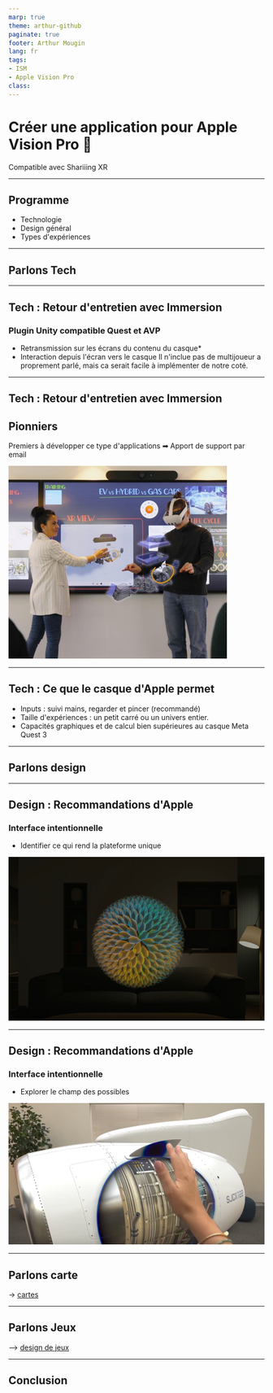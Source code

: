 ```yaml
---
marp: true
theme: arthur-github
paginate: true
footer: Arthur Mougin
lang: fr
tags: 
- ISM
- Apple Vision Pro
class:
---
```


# Créer une application pour Apple Vision Pro 🥽
Compatible avec Shariiing XR
<!-- 
_paginate: false 
_class: lead
-->

---

## Programme
- Technologie
- Design général
- Types d'expériences

---

## Parlons Tech
<!-- 
_paginate: false 
_class: lead
-->

---

## Tech : Retour d'entretien avec Immersion
### Plugin Unity compatible **Quest** et **AVP**
- Retransmission sur les écrans du contenu du casque*
- Interaction depuis l'écran vers le casque 
Il n'inclue pas de multijoueur a proprement parlé, mais ca serait facile à implémenter de notre coté.
<!--
_footer: Arthur Mougin - *uniquement en réalité virtuelle 
-->
---
## Tech : Retour d'entretien avec Immersion
## Pionniers
Premiers à développer ce type d'applications
➡ Apport de support par email

![bg right:40%](annexes/Pasted%20image%2020241211103951.png)


---

## Tech : Ce que le casque d'Apple permet
- Inputs : suivi mains, regarder et pincer (recommandé)
- Taille d'expériences : un petit carré ou un univers entier.
- Capacités graphiques et de calcul bien supérieures au casque Meta Quest 3

---

## Parlons design

<!-- 
_paginate: false 
_class: lead
-->
---
## Design : Recommandations d'Apple
### Interface intentionnelle
- Identifier ce qui rend la plateforme unique

![bg left:40%](annexes/Pasted%20image%2020241212103516.png)

---
## Design : Recommandations d'Apple
### Interface intentionnelle
- Explorer le champ des possibles

![bg vertical height:20%](annexes/Pasted%20image%2020241212103557.png)



---

## Parlons carte

→ [cartes](obsidian://open?vault=arthur&file=projets%2Fism%20monaco%2FDesign%20for%20AVP%2FSmall%20worlds)

---

## Parlons Jeux

--> [design de jeux](obsidian://open?vault=arthur&file=projets%2Fism%20monaco%2FDesign%20for%20AVP%2Fjeux)


---

## Conclusion